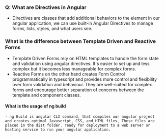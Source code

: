 ### Q: What are Directives in Angular
   - Directives are classes that add additional behaviors to the element in our angular application, we can use built-in Angular Directives to manage forms, lists, styles, and what users see.

### What is the difference between Template Driven and Reactive Forms
   - Template Driven Forms rely on HTML templates to handle the form state and validation using angular directives. It's easier to set up and less complex but it becomes less manageable for complex forms.
   - Reactive Forms on the other hand creates Form Control programmatically in typescript and provides more control and flexibility over form validation and behaviour. They are well-suited for complex forms and encourage better separation of concerns between the template and component classes.

#### What is the usage of ng build
    - ng Build is angular CLI command, that compiles our angular project and creates optimal Javascript, CSS, and HTML files, These files are placed in the dist folder, ready for deployment to a web server or hosting service to run your angular application.

